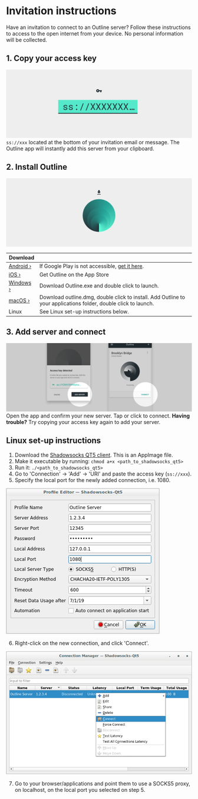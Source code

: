 # Invitation instructions

Have an invitation to connect to an Outline server? Follow these instructions to access to the open internet from your device. No personal information will be collected.

## 1. Copy your access key
![Copy access key](img/invitation-instructions-001.png "Copy your access key")
`ss://xxx` located at the bottom of your invitation email or message. The Outline app will instantly add this server from your clipboard.


## 2. Install Outline
![Install Outline](img/invitation-instructions-002.png "Install Outline")

|Download|  |
| ------------- | ------------- |
| [Android ›](https://play.google.com/store/apps/details?id=org.outline.android.client) | If Google Play is not accessible, [get it here](https://github.com/Jigsaw-Code/outline-releases/blob/master/client/Outline.apk?raw=true). |
| [iOS ›](https://itunes.apple.com/app/outline-app/id1356177741) | Get Outline on the App Store |
| [Windows ›](https://raw.githubusercontent.com/Jigsaw-Code/outline-releases/master/client/Outline-Client.exe) | Download Outline.exe and double click to launch. |
| [macOS ›](https://itunes.apple.com/app/outline-app/id1356178125) | Download outline.dmg, double click to install. Add Outline to your applications folder, double click to launch. |
| Linux | See Linux set-up instructions below. |


## 3. Add server and connect
![Add server and connect](img/invitation-instructions-003.png "Add server and connect")
Open the app and confirm your new server. Tap or click to connect.
**Having trouble?** Try copying your access key again to add your server.


## Linux set-up instructions

1. Download the [Shadowsocks QT5 client](https://github.com/shadowsocks/shadowsocks-qt5/releases/latest). This is an AppImage file.
2. Make it executable by running: `chmod a+x <path_to_shadowsocks_qt5>`
3. Run it: `./<path_to_shadowsocks_qt5>`
4. Go to 'Connection' -> 'Add' -> 'URI' and paste the access key (`ss://xxx`).
5. Specify the local port for the newly added connection, i.e. 1080.

![Shadowsocks-QT5 port](img/qt5-port.png "Specify the local port")

6. Right-click on the new connection, and click 'Connect'.

![Shadowsocks-QT5 connect](img/qt5-connect.png "Specify the local port")

7. Go to your browser/applications and point them to use a SOCKS5 proxy, on localhost, on the local port you selected on step 5.
